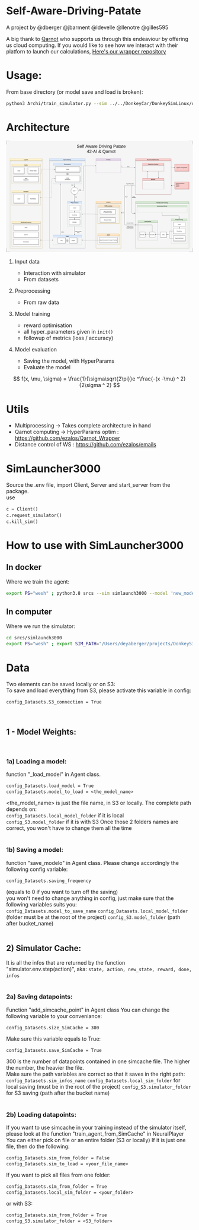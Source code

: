 # Self-Aware-Driving-Patate

A project by @dberger @jbarment @ldevelle @llenotre @gilles595

A big thank to [Qarnot](https://qarnot.com/) who supports us through this endeaviour by offering us cloud computing.
If you would like to see how we interact with their platforn to launch our calculations, [Here's our wrapper repository](https://github.com/ezalos/Qarnot_Wrapper)

# Usage:

From base directory (or model save and load is broken):
```sh
python3 Archi/train_simulator.py --sim ../../DonkeyCar/DonkeySimLinux/donkey_sim.x86_64 --model 'new_model.h5'
```

# Architecture

![Architecture Overview](./Documentation/Overview.png)

1. Input data
   - Interaction with simulator
   - From datasets
  
2. Preprocessing
	- From raw data
  
3. Model training
	- reward optimisation
	- all hyper_parameters given in `init()`
	- followup of metrics (loss / accuracy)
  
4. Model evaluation
	- Saving the model, with HyperParams
	- Evaluate the model

$$ f(x, \mu, \sigma) = \frac{1}{\sigma\sqrt{2\pi}}e ^\frac{-(x -\mu) ^ 2}{2\sigma ^ 2} $$

# Utils

- Multiprocessing -> Takes complete architecture in hand
- Qarnot computing -> HyperParams optim : https://github.com/ezalos/Qarnot_Wrapper
- Distance control of WS : https://github.com/ezalos/emails
  

# SimLauncher3000
Source the .env file, import Client, Server and start_server from the package.   
use
```python
c = Client()
c.request_simulator()
c.kill_sim()
```

# How to use with SimLauncher3000

## In docker

Where we train the agent:

```sh
export PS="wesh" ; python3.8 srcs --sim simlaunch3000 --model 'new_model.h5' --agent DDQN
```

## In computer

Where we run the simulator:

```sh
cd srcs/simlaunch3000
export PS="wesh" ; export SIM_PATH="/Users/deyaberger/projects/DonkeySimMac/donkey_sim.app/Contents/MacOS/donkey_sim" ; python3.8 test_server.py
```

# Data
Two elements can be saved locally or on S3:</br>
To save and load everything from S3, please activate this variable in config:
```
config_Datasets.S3_connection = True
```
</br>

## 1 - Model Weights:
</br>

### 1a) Loading a model:
function "_load_model" in Agent class.
```
config_Datasets.load_model = True
config_Datasets.model_to_load = <the_model_name>
```
<the_model_name> is just the file name, in S3 or locally.
The complete path depends on:</br> ```config_Datasets.local_model_folder``` if it is local</br>
```config_S3.model_folder``` if it is with S3
Once those 2 folders names are correct, you won't have to change them all the time</br></br>

### 1b) Saving a model:
function "save_modelo" in Agent class.
Please change accordingly the following config variable:</br>
```
config_Datasets.saving_frequency
```
(equals to 0 if you want to turn off the saving)</br>
you won't need to change anything in config, just make sure that the following variables suits you:</br>
```config_Datasets.model_to_save_name```
```config_Datasets.local_model_folder``` (folder must be at the root of the project)
```config_S3.model_folder``` (path after bucket_name)
</br></br>

## 2) Simulator Cache:
It is all the infos that are returned by the function "simulator.env.step(action)", aka: ```state, action, new_state, reward, done, infos```</br></br>
### 2a) Saving datapoints:
Function "add_simcache_point" in Agent class
You can change the following variable to your conveniance:
```
config_Datasets.size_SimCache = 300
```
Make sure this variable equals to True:
```
config_Datasets.save_SimCache = True
```
300 is the number of datapoints contained in one simcache file. The higher the number, the heavier the file.</br>
Make sure the path variables are correct so that it saves in the right path:
```config_Datasets.sim_infos_name```
```config_Datasets.local_sim_folder``` for local saving (must be in the root of the project)
```config_S3.simulator_folder``` for S3 saving (path after the bucket name)</br></br>
### 2b) Loading datapoints:
If you want to use simcache in your training instead of the simulator itself, please look at the function "train_agent_from_SimCache" in NeuralPlayer</br>
You can either pick on file or an entire folder (S3 or locally)
If it is just one file, then do the following:</br>
```
config_Datasets.sim_from_folder = False
config_Datasets.sim_to_load = <your_file_name>
```
If you want to pick all files from one folder:</br>
```
config_Datasets.sim_from_folder = True
config_Datasets.local_sim_folder = <your_folder>
```
or with S3:
```
config_Datasets.sim_from_folder = True
config_S3.simulator_folder = <S3_folder>
```


